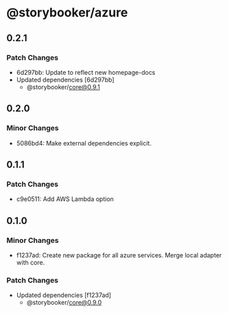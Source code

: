 # @storybooker/azure

## 0.2.1

### Patch Changes

- 6d297bb: Update to reflect new homepage-docs
- Updated dependencies [6d297bb]
  - @storybooker/core@0.9.1

## 0.2.0

### Minor Changes

- 5086bd4: Make external dependencies explicit.

## 0.1.1

### Patch Changes

- c9e0511: Add AWS Lambda option

## 0.1.0

### Minor Changes

- f1237ad: Create new package for all azure services. Merge local adapter with core.

### Patch Changes

- Updated dependencies [f1237ad]
  - @storybooker/core@0.9.0
